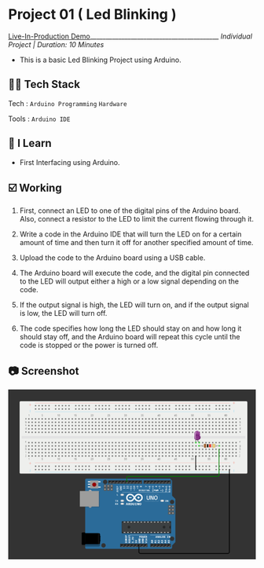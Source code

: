 # Project 01 ( Led Blinking )
[Live-In-Production Demo](https://wokwi.com/projects/363461862718731265)_________________________________________ _Individual Project | Duration: 10 Minutes_ <br>
- This is a basic Led Blinking Project using Arduino.

## 👨‍💻 Tech Stack
Tech : `Arduino Programming` `Hardware` <br>

Tools : `Arduino IDE`

## 📝 I Learn
- First Interfacing using Arduino.

## ☑️ Working
1. First, connect an LED to one of the digital pins of the Arduino board. Also, connect a resistor to the LED to limit the current flowing through it.

2. Write a code in the Arduino IDE that will turn the LED on for a certain amount of time and then turn it off for another specified amount of time.

3. Upload the code to the Arduino board using a USB cable.

4. The Arduino board will execute the code, and the digital pin connected to the LED will output either a high or a low signal depending on the code.

5. If the output signal is high, the LED will turn on, and if the output signal is low, the LED will turn off.

6. The code specifies how long the LED should stay on and how long it should stay off, and the Arduino board will repeat this cycle until the code is stopped or the      power is turned off.


## 📷 Screenshot

<img src="LED_BLINKING.png" alt="Output">


